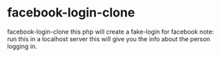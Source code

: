 # facebook-login-clone
facebook-login-clone
this php will create a fake-login for facebook
note:
    run this in a localhost server
    this will give you the info about the person logging in.
    
